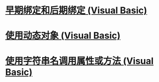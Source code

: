 # [早期绑定和后期绑定 (Visual Basic)](early-and-late-binding.md)
# [使用动态对象 (Visual Basic)](working-with-dynamic-objects.md)
# [使用字符串名调用属性或方法 (Visual Basic)](calling-a-property-or-method-using-a-string-name.md)
